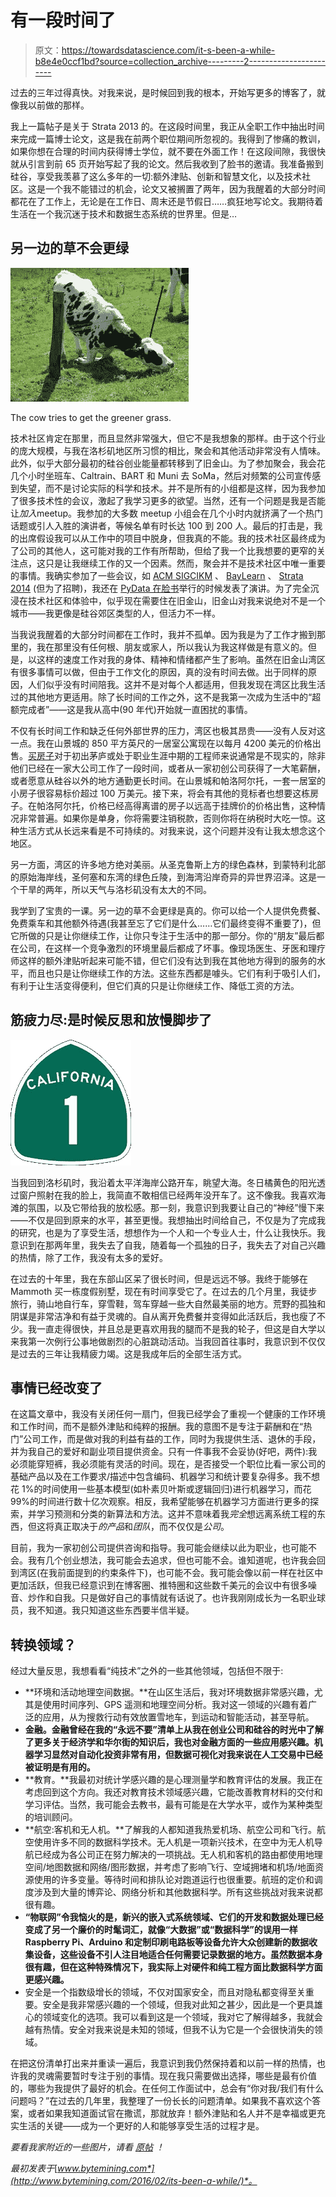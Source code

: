 # 有一段时间了

> 原文：<https://towardsdatascience.com/it-s-been-a-while-b8e4e0ccf1bd?source=collection_archive---------2----------------------->

过去的三年过得真快。对我来说，是时候回到我的根本，开始写更多的博客了，就像我以前做的那样。

我上一篇帖子是关于 Strata 2013 的。在这段时间里，我正从全职工作中抽出时间来完成一篇博士论文，这是我在前两个职位期间所忽视的。我得到了惨痛的教训，如果你想在合理的时间内获得博士学位，就不要在外面工作！在这段间隙，我很快就从引言到前 65 页开始写起了我的论文。然后我收到了脸书的邀请。我准备搬到硅谷，享受我羡慕了这么多年的一切:额外津贴、创新和智慧文化，以及技术社区。这是一个我不能错过的机会，论文又被搁置了两年，因为我醒着的大部分时间都花在了工作上，无论是在工作日、周末还是节假日……疯狂地写论文。我期待着生活在一个我沉迷于技术和数据生态系统的世界里。但是…

## 另一边的草不会更绿

![](img/8e7ed267c5542e40bc7fb817a8c90e6f.png)

The cow tries to get the greener grass.

技术社区肯定在那里，而且显然非常强大，但它不是我想象的那样。由于这个行业的庞大规模，与我在洛杉矶地区所习惯的相比，聚会和其他活动非常没有人情味。此外，似乎大部分最初的硅谷创业能量都转移到了旧金山。为了参加聚会，我会花几个小时坐班车、Caltrain、BART 和 Muni 去 SoMa，然后对频繁的公司宣传感到失望，而不是讨论实际的科学和技术。并不是所有的小组都是这样，因为我参加了很多技术性的会议，激起了我学习更多的欲望。当然，还有一个问题是我是否能让*加入*meetup。我参加的大多数 meetup 小组会在几个小时内就挤满了一个热门话题或引人入胜的演讲者，等候名单有时长达 100 到 200 人。最后的打击是，我的出席假设我可以从工作中的项目中脱身，但我真的不能。我的技术社区最终成为了公司的其他人，这可能对我的工作有所帮助，但给了我一个比我想要的更窄的关注点，这只是让我继续工作的又一个因素。然而，聚会并不是技术社区中唯一重要的事情。我确实参加了一些会议，如 [ACM SIGCIKM](http://www.cikm2013.org/) 、 [BayLearn](https://www.facebook.com/academics/posts/591070350944376) 、 [Strata 2014](http://conferences.oreilly.com/strata/strata2014) (但为了招聘)，我还在 [PyData 在脸书](https://www.youtube.com/watch?v=y3ZTKFZ-1QQ)举行的时候发表了演讲。为了完全沉浸在技术社区和体验中，似乎现在需要住在旧金山，旧金山对我来说绝对不是一个城市——我更像是硅谷郊区类型的人，但活力不一样。

当我说我醒着的大部分时间都在工作时，我并不孤单。因为我是为了工作才搬到那里的，我在那里没有任何根、朋友或家人，所以我认为我这样做是有意义的。但是，以这样的速度工作对我的身体、精神和情绪都产生了影响。虽然在旧金山湾区有很多事情可以做，但由于工作文化的原因，真的没有时间去做。出于同样的原因，人们似乎没有时间陪我。这并不是对每个人都适用，但我发现在湾区比我生活过的其他地方更适用。除了长时间的工作之外，这不是我第一次成为生活中的“超额完成者”——这是我从高中(90 年代)开始就一直困扰的事情。

不仅有长时间工作和缺乏任何外部世界的压力，湾区也极其昂贵——没有人反对这一点。我在山景城的 850 平方英尺的一居室公寓现在以每月 4200 美元的价格出售。[买房子](http://sanfrancisco.cbslocal.com/2014/04/04/zillow-55-of-bay-area-homes-not-affordable-prices-rising-beyond-historic-highs/)对于初出茅庐或处于职业生涯中期的工程师来说通常是不现实的，除非他们已经在一家大公司工作了一段时间，或者从一家初创公司获得了一大笔薪酬，或者愿意从硅谷以外的地方通勤更长时间。在山景城和帕洛阿尔托，一套一居室的小房子很容易标价超过 100 万美元。接下来，将会有其他的竞标者也想要这栋房子。在帕洛阿尔托，价格已经高得离谱的房子以远高于挂牌价的价格出售，这种情况非常普遍。如果你是单身，你将需要注销税款，否则你将在纳税时大吃一惊。这种生活方式从长远来看是不可持续的。对我来说，这个问题并没有让我太想念这个地区。

另一方面，湾区的许多地方绝对美丽。从圣克鲁斯上方的绿色森林，到蒙特利北部的原始海岸线，圣何塞和东湾的绿色丘陵，到海湾沿岸奇异的异世界沼泽。这是一个干旱的两年，所以天气与洛杉矶没有太大的不同。

我学到了宝贵的一课。另一边的草不会更绿是真的。你可以给一个人提供免费餐、免费乘车和其他额外待遇(我甚至忘了它们是什么……它们最终变得不重要了)，但它所做的只是让你继续工作，让你只专注于生活中的那一部分。你的“朋友”最后都在公司，在这样一个竞争激烈的环境里最后都成了坏事。像现场医生、牙医和理疗师这样的额外津贴听起来可能不错，但它们没有达到我在其他地方得到的服务的水平，而且也只是让你继续工作的方法。这些东西都是噱头。它们有利于吸引人们，有利于让生活变得便利，但它们真的只是让你继续工作、降低工资的方法。

## 筋疲力尽:是时候反思和放慢脚步了

![](img/51dd21b38595320b1f9a3d17d47e96b6.png)

当我回到洛杉矶时，我沿着太平洋海岸公路开车，眺望大海。冬日橘黄色的阳光透过窗户照射在我的脸上，我简直不敢相信已经两年没开车了。这不像我。我喜欢海滩的氛围，以及它带给我的放松感。那一刻，我意识到我要让自己的“神经”慢下来——不仅是回到原来的水平，甚至更慢。我想抽出时间给自己，不仅是为了完成我的研究，也是为了享受生活，想想作为一个人和一个专业人士，什么让我快乐。我意识到在那两年里，我失去了自我，随着每一个孤独的日子，我失去了对自己兴趣的热情，除了工作，我没有太多的爱好。

在过去的十年里，我在东部山区呆了很长时间，但是远远不够。我终于能够在 Mammoth 买一栋度假别墅，现在有时间享受它了。在过去的几个月里，我徒步旅行，骑山地自行车，穿雪鞋，驾车穿越一些大自然最美丽的地方。荒野的孤独和阴谋是非常洁净和有益于灵魂的。自从离开免费餐并变得如此活跃后，我也瘦了不少。我一直走得很快，并且总是更喜欢用我的腿而不是我的轮子，但这是自大学以来我第一次例行公事地做剧烈的心脏跳动活动。当我回首往事时，我意识到不仅仅是过去的三年让我精疲力竭。这是我成年后的全部生活方式。

## 事情已经改变了

在这篇文章中，我没有关闭任何一扇门，但我已经学会了重视一个健康的工作环境和工作时间，而不是额外津贴和纯粹的报酬。我的意图不是专注于薪酬和在“热门”公司工作，而是做对我的利益有益的工作，同时为我提供生活、退休的手段，并为我自己的爱好和副业项目提供资金。只有一件事我不会妥协(好吧，两件):我必须能穿短裤，我必须能有灵活的时间。现在，是否接受一个职位比看一家公司的基础产品以及在工作要求/描述中包含编码、机器学习和统计要复杂得多。我不想花 1%的时间使用一些基本模型(如朴素贝叶斯或逻辑回归)进行机器学习，而花 99%的时间进行数十亿次观察。相反，我希望能够在机器学习方面进行更多的探索，并学习预测和分类的新算法和方法。这并不意味着我*完全*想远离系统工程的东西，但这将真正取决于*的产品*和*团队*，而不仅仅是*公司*。

目前，我为一家初创公司提供咨询和指导。我可能会继续以此为职业，也可能不会。我有几个创业想法，我可能会去追求，但也可能不会。谁知道呢，也许我会回到湾区(在我前面提到的约束条件下)，也可能不会。我可能会像以前一样在社区中更加活跃，但我已经意识到在博客圈、推特圈和这些数千美元的会议中有很多噪音、炒作和自我。只是做好自己的事情就有话说了。也许我刚刚成长为一名职业球员，我不知道。我只知道这些东西要半信半疑。

## 转换领域？

经过大量反思，我想看看“纯技术”之外的一些其他领域，包括但不限于:

*   **环境和活动地理空间数据。**在山区生活后，我对环境数据非常感兴趣，尤其是使用时间序列、GPS 遥测和地理空间分析。我对这一领域的兴趣有着广泛的应用，从为搜救行动有效放置雪地车，到运动和智能活动，甚至导航。
*   **金融。金融曾经在我的“永远不要”清单上从我在创业公司和硅谷的时光中了解了更多关于经济学和华尔街的知识后，我也对金融方面的一些应用感兴趣。机器学习显然对自动化投资非常有用，但数据可视化对我来说在人工交易中已经被证明是有用的。**
*   **教育。**我最初对统计学感兴趣的是心理测量学和教育评估的发展。我正在考虑回到这个方向。我还对教育技术领域感兴趣，它能改善教育材料的交付和学习评估。当然，我可能会去教书，最有可能是在大学水平，或作为某种类型的培训顾问。
*   **航空:客机和无人机。**了解我的人都知道我热爱机场、航空公司和飞行。航空使用许多不同的数据科学技术。无人机是一项新兴技术，在空中为无人机导航已经成为各公司正在努力解决的一项挑战。无人机和客机的路由都使用地理空间/地图数据和网络/图形数据，并考虑了影响飞行、空域拥堵和机场/地面资源使用的许多变量。等待时间和排队论对跑道运行也很重要。航班的定价和调度涉及到大量的博弈论、网络分析和其他数据科学。所有这些挑战对我来说都很有趣。
*   **“物联网”令我恼火的是，新兴的嵌入式系统领域、它们的开发和数据处理已经变成了另一个廉价的时髦词汇，就像“大数据”或“数据科学”的误用一样 Raspberry Pi、Arduino 和定制印刷电路板等设备允许大众创建新的数据收集设备，这些设备不引人注目地适合任何需要记录数据的地方。虽然数据本身很有趣，但在这种特殊情况下，我实际上对硬件和纯工程方面比数据科学方面更感兴趣。**
*   安全是一个指数级增长的领域，不仅对国家安全，而且对隐私都变得至关重要。安全是我非常感兴趣的一个领域，但我对此知之甚少，因此是一个更具雄心的领域变化的选项。我可以看到这是一个领域，我对它了解得越多，我就会越有热情。安全对我来说是未知的领域，但我不认为它是一个会很快消失的领域。

在把这份清单打出来并重读一遍后，我意识到我仍然保持着和以前一样的热情，也许我的灵魂需要暂时专注于别的事情。现在我只需要做出选择，哪些是最有价值的，哪些为我提供了最好的机会。在任何工作面试中，总会有“你对我/我们有什么问题吗？”在过去的几年里，我整理了一份长长的问题清单。如果我不喜欢这个答案，或者如果我知道面试官在撒谎，那就放弃！额外津贴和名人并不是幸福或更充实生活的关键——成为一个更好的人和能够享受生活的过程才是。

*要看我家附近的一些图片，请看* [*原帖*](http://www.bytemining.com/2016/02/its-been-a-while/) *！*

*最初发表于*[*www.bytemining.com*](http://www.bytemining.com/2016/02/its-been-a-while/)*。*